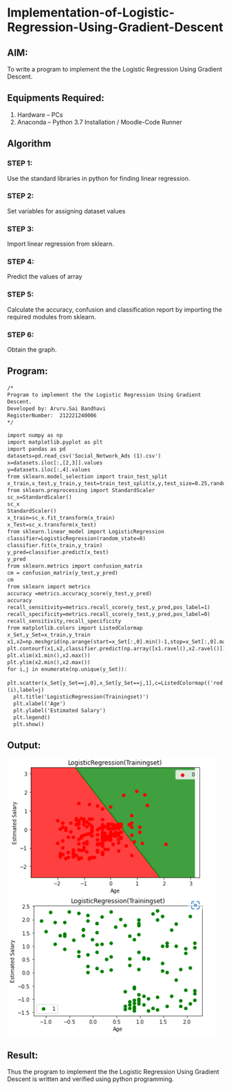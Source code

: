 # Implementation-of-Logistic-Regression-Using-Gradient-Descent

## AIM:
To write a program to implement the the Logistic Regression Using Gradient Descent.

## Equipments Required:
1. Hardware – PCs
2. Anaconda – Python 3.7 Installation / Moodle-Code Runner

## Algorithm
### STEP 1:
Use the standard libraries in python for finding linear regression.

### STEP 2:
Set variables for assigning dataset values

### STEP 3:
Import linear regression from sklearn.

### STEP 4:
Predict the values of array

### STEP 5:
Calculate the accuracy, confusion and classification report by importing the required modules from sklearn.

### STEP 6:
Obtain the graph.

## Program:
```
/*
Program to implement the the Logistic Regression Using Gradient Descent.
Developed by: Aruru.Sai Bandhavi
RegisterNumber:  212221240006
*/
```
```
import numpy as np
import matplotlib.pyplot as plt
import pandas as pd
datasets=pd.read_csv('Social_Network_Ads (1).csv')
x=datasets.iloc[:,[2,3]].values
y=datasets.iloc[:,4].values
from sklearn.model_selection import train_test_split
x_train,x_test,y_train,y_test=train_test_split(x,y,test_size=0.25,random_state=0)
from sklearn.preprocessing import StandardScaler
sc_x=StandardScaler()
sc_x
StandardScaler()
x_train=sc_x.fit_transform(x_train)
x_Test=sc_x.transform(x_test)
from sklearn.linear_model import LogisticRegression
classifier=LogisticRegression(random_state=0)
classifier.fit(x_train,y_train)
y_pred=classifier.predict(x_test)
y_pred
from sklearn.metrics import confusion_matrix
cm = confusion_matrix(y_test,y_pred)
cm
from sklearn import metrics
accuracy =metrics.accuracy_score(y_test,y_pred)
accuracy
recall_sensitivity=metrics.recall_score(y_test,y_pred,pos_label=1)
recall_specificity=metrics.recall_score(y_test,y_pred,pos_label=0)
recall_sensitivity,recall_specificity
from matplotlib.colors import ListedColormap
x_Set,y_Set=x_train,y_train
x1,x2=np.meshgrid(np.arange(start=x_Set[:,0].min()-1,stop=x_Set[:,0].max()+1,step=0.01),np.arange(start=x_Set[:,1].min()-1,stop=x_Set[:,1].max()+1,step=0.01))
plt.contourf(x1,x2,classifier.predict(np.array([x1.ravel(),x2.ravel()]).T).reshape(x1.shape),alpha=0.75,cmap=ListedColormap(('red','green')))
plt.xlim(x1.min(),x2.max())
plt.ylim(x2.min(),x2.max())
for i,j in enumerate(np.unique(y_Set)):
  plt.scatter(x_Set[y_Set==j,0],x_Set[y_Set==j,1],c=ListedColormap(('red','green'))(i),label=j)
  plt.title('LogisticRegression(Trainingset)')
  plt.xlabel('Age')
  plt.ylabel('Estimated Salary')
  plt.legend()
  plt.show()

```
## Output:
![output](https://github.com/Saibandhavi75/-Implementation-of-Logistic-Regression-Using-Gradient-Descent/blob/main/ml11.png?raw=true)
![output](https://github.com/Saibandhavi75/-Implementation-of-Logistic-Regression-Using-Gradient-Descent/blob/main/ml22.png?raw=true)


## Result:
Thus the program to implement the the Logistic Regression Using Gradient Descent is written and verified using python programming.

